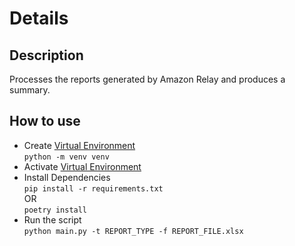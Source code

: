 # Details
## Description
Processes the reports generated by Amazon Relay and produces a summary.

## How to use
- Create [Virtual Environment](https://docs.python.org/3/tutorial/venv.html#creating-virtual-environments)  
`python -m venv venv`
- Activate [Virtual Environment](https://docs.python.org/3/tutorial/venv.html#creating-virtual-environments)  
- Install Dependencies  
`pip install -r requirements.txt`  
OR  
`poetry install`
- Run the script  
`python main.py -t REPORT_TYPE -f REPORT_FILE.xlsx`

